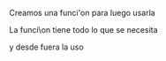 Creamos una funci'on para luego usarla

La funci\on tiene todo lo que se necesita

y desde fuera la uso
